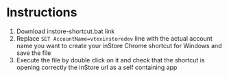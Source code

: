 # Instructions

1. Download instore-shortcut.bat link
2. Replace `SET AccountName=vtexinstoredev` line with the actual account name you want to create your inStore Chrome shortcut for Windows and save the file
3. Execute the file by double click on it and check that the shortcut is opening correctly the inStore url as a self containing app
